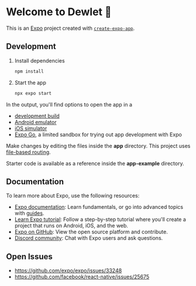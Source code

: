 # Welcome to Dewlet 👋

This is an [Expo](https://expo.dev) project created with [`create-expo-app`](https://www.npmjs.com/package/create-expo-app).

## Development

1. Install dependencies

   ```bash
   npm install
   ```

2. Start the app

   ```bash
   npx expo start
   ```

In the output, you'll find options to open the app in a

- [development build](https://docs.expo.dev/develop/development-builds/introduction/)
- [Android emulator](https://docs.expo.dev/workflow/android-studio-emulator/)
- [iOS simulator](https://docs.expo.dev/workflow/ios-simulator/)
- [Expo Go](https://expo.dev/go), a limited sandbox for trying out app development with Expo

Make changes by editing the files inside the **app** directory. This project uses [file-based routing](https://docs.expo.dev/router/introduction).

Starter code is available as a reference inside the **app-example** directory.

## Documentation

To learn more about Expo, use the following resources:

- [Expo documentation](https://docs.expo.dev/): Learn fundamentals, or go into advanced topics with [guides](https://docs.expo.dev/guides).
- [Learn Expo tutorial](https://docs.expo.dev/tutorial/introduction/): Follow a step-by-step tutorial where you'll create a project that runs on Android, iOS, and the web.
- [Expo on GitHub](https://github.com/expo/expo): View the open source platform and contribute.
- [Discord community](https://chat.expo.dev): Chat with Expo users and ask questions.

## Open Issues

- https://github.com/expo/expo/issues/33248
- https://github.com/facebook/react-native/issues/25675
